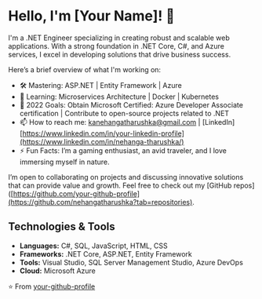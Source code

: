 # Hello, I'm [Your Name]! 👋

I'm a .NET Engineer specializing in creating robust and scalable web applications. With a strong foundation in .NET Core, C#, and Azure services, I excel in developing solutions that drive business success.

Here’s a brief overview of what I'm working on:

- 🛠️ Mastering: ASP.NET | Entity Framework | Azure
- 🌱 Learning: Microservices Architecture | Docker | Kubernetes
- 🎯 2022 Goals: Obtain Microsoft Certified: Azure Developer Associate certification | Contribute to open-source projects related to .NET 
- 📫 How to reach me: [kanehangatharushka@gmail.com](mailto:your-email@example.com) | [LinkedIn][https://www.linkedin.com/in/your-linkedin-profile](https://www.linkedin.com/in/nehanga-tharushka/)
- ⚡ Fun Facts: I’m a gaming enthusiast, an avid traveler, and I love immersing myself in nature.

I’m open to collaborating on projects and discussing innovative solutions that can provide value and growth. Feel free to check out my [GitHub repos]([https://github.com/your-github-profile](https://github.com/nehangatharushka?tab=repositories).

## Technologies & Tools
- **Languages:** C#, SQL, JavaScript, HTML, CSS
- **Frameworks:** .NET Core, ASP.NET, Entity Framework
- **Tools:** Visual Studio, SQL Server Management Studio, Azure DevOps
- **Cloud:** Microsoft Azure

⭐️ From [your-github-profile](https://github.com/your-github-profile](https://github.com/nehangatharushka)https://github.com/nehangatharushka)
